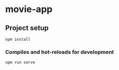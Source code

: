 # movie-app

## Project setup
```
npm install
```

### Compiles and hot-reloads for development
```
npm run serve
```


